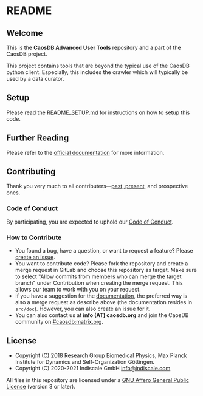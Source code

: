 # README

## Welcome

This is the **CaosDB Advanced User Tools** repository and a part of the
CaosDB project.

This project contains tools that are beyond the typical use of
the CaosDB python client. Especially, this includes the crawler which will
typically be used by a data curator.

## Setup

Please read the [README_SETUP.md](README_SETUP.md) for instructions on how to
setup this code.

## Further Reading

Please refer to the [official
documentation](https://docs.indiscale.com/caosdb-advanced-user-tools/) for more
information.

## Contributing

Thank you very much to all contributers—[past,
present](https://gitlab.com/caosdb/caosdb/-/blob/dev/HUMANS.md), and prospective
ones.

### Code of Conduct

By participating, you are expected to uphold our [Code of
Conduct](https://gitlab.com/caosdb/caosdb/-/blob/dev/CODE_OF_CONDUCT.md).

### How to Contribute

- You found a bug, have a question, or want to request a feature? Please [create
  an issue](https://gitlab.com/caosdb/caosdb-advanced-user-tools/-/issues).
- You want to contribute code? Please fork the repository and create a merge
  request in GitLab and choose this repository as target. Make sure to select
  "Allow commits from members who can merge the target branch" under
  Contribution when creating the merge request. This allows our team to work
  with you on your request.
- If you have a suggestion for the
  [documentation](https://docs.indiscale.com/caosdb-advanced-user-tools/), the
  preferred way is also a merge request as describe above (the documentation
  resides in `src/doc`). However, you can also create an issue for it.
- You can also contact us at **info (AT) caosdb.org** and join the CaosDB
  community on
  [#caosdb:matrix.org](https://matrix.to/#/!unwwlTfOznjEnMMXxf:matrix.org).

## License

* Copyright (C) 2018 Research Group Biomedical Physics, Max Planck Institute
  for Dynamics and Self-Organization Göttingen.
* Copyright (C) 2020-2021 Indiscale GmbH <info@indiscale.com>

All files in this repository are licensed under a [GNU Affero General Public
License](LICENCE.md) (version 3 or later).
